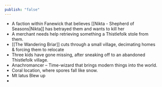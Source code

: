 ```yaml
---
publish: "false"
---
```


- A faction within Fanewick that believes [[Nikta - Shepherd of Seasons|Nikta]] has betrayed them and wants to kill her
- A merchant needs help retrieving something a Thistlefolk stole from them.
- [[The Wandering Briar]] cuts through a small village, decimating homes & forcing them to relocate
- Three kids have gone missing, after sneaking off to an abandoned Thistlefolk village.
- Anachromancer – Time-wizard that brings modern things into the world.
- Coral location, where spores fall like snow.
- Mt Iatus Blew up
- 

